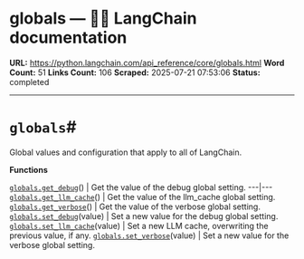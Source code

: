 # globals — 🦜🔗 LangChain  documentation

**URL:** https://python.langchain.com/api_reference/core/globals.html
**Word Count:** 51
**Links Count:** 106
**Scraped:** 2025-07-21 07:53:06
**Status:** completed

---

# `globals`\#

Global values and configuration that apply to all of LangChain.

**Functions**

[`globals.get_debug`](https://python.langchain.com/api_reference/core/globals/langchain_core.globals.get_debug.html#langchain_core.globals.get_debug "langchain_core.globals.get_debug")\(\) | Get the value of the debug global setting.   ---|---   [`globals.get_llm_cache`](https://python.langchain.com/api_reference/core/globals/langchain_core.globals.get_llm_cache.html#langchain_core.globals.get_llm_cache "langchain_core.globals.get_llm_cache")\(\) | Get the value of the llm\_cache global setting.   [`globals.get_verbose`](https://python.langchain.com/api_reference/core/globals/langchain_core.globals.get_verbose.html#langchain_core.globals.get_verbose "langchain_core.globals.get_verbose")\(\) | Get the value of the verbose global setting.   [`globals.set_debug`](https://python.langchain.com/api_reference/core/globals/langchain_core.globals.set_debug.html#langchain_core.globals.set_debug "langchain_core.globals.set_debug")\(value\) | Set a new value for the debug global setting.   [`globals.set_llm_cache`](https://python.langchain.com/api_reference/core/globals/langchain_core.globals.set_llm_cache.html#langchain_core.globals.set_llm_cache "langchain_core.globals.set_llm_cache")\(value\) | Set a new LLM cache, overwriting the previous value, if any.   [`globals.set_verbose`](https://python.langchain.com/api_reference/core/globals/langchain_core.globals.set_verbose.html#langchain_core.globals.set_verbose "langchain_core.globals.set_verbose")\(value\) | Set a new value for the verbose global setting.
